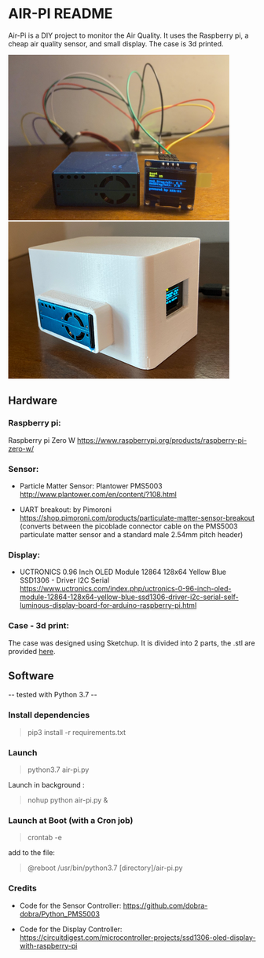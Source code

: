 # AIR-PI README
Air-Pi is a DIY project to monitor the Air Quality. It uses the Raspberry pi, a cheap air quality sensor, and small display. The case is 3d printed.

<img src="https://github.com/alexBotteri/air-pi/blob/master/docs/pictures/air-pi_pic.jpeg?raw=true" width="450">  <img src="https://github.com/alexBotteri/air-pi/blob/master/docs/pictures/air-pi-case_pic.jpg?raw=true" width="450">

## Hardware

### Raspberry pi:

Raspberry pi Zero W
https://www.raspberrypi.org/products/raspberry-pi-zero-w/


### Sensor:

- Particle Matter Sensor: Plantower PMS5003
http://www.plantower.com/en/content/?108.html


- UART breakout: by Pimoroni
https://shop.pimoroni.com/products/particulate-matter-sensor-breakout
(converts between the picoblade connector cable on the PMS5003 particulate matter sensor and a standard male 2.54mm pitch header)


### Display:

- UCTRONICS 0.96 Inch OLED Module 12864 128x64 Yellow Blue SSD1306 - Driver I2C Serial
https://www.uctronics.com/index.php/uctronics-0-96-inch-oled-module-12864-128x64-yellow-blue-ssd1306-driver-i2c-serial-self-luminous-display-board-for-arduino-raspberry-pi.html

### Case - 3d print:
The case was designed using Sketchup. It is divided into 2 parts, the .stl are provided [here](https://github.com/alexBotteri/air-pi/tree/master/case-3d).

## Software

-- tested with Python 3.7 --

### Install dependencies
> pip3 install -r requirements.txt

### Launch
> python3.7 air-pi.py

Launch in background :
> nohup python air-pi.py &

### Launch at Boot (with a Cron job)
> crontab -e

add to the file:
> @reboot /usr/bin/python3.7 [directory]/air-pi.py

### Credits

- Code for the Sensor Controller:
https://github.com/dobra-dobra/Python_PMS5003

- Code for the Display Controller:
https://circuitdigest.com/microcontroller-projects/ssd1306-oled-display-with-raspberry-pi
